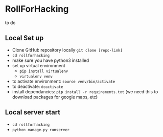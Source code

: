 # RollForHacking
to do

## Local Set up
- Clone GitHub repository locally `git clone [repo-link]`
- `cd rollforhacking`
- make sure you have python3 installed
- set up virtual environment
    - `pip install virtualenv`
    - `virtualenv venv`
- to activate environment: `source venv/bin/activate`
- to deactivate: `deactivate`
- install dependancies: `pip install -r requirements.txt` (we need this to download packages for google maps, etc)

## Local server start

- `cd rollforhacking` 
- `python manage.py runserver`
